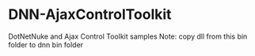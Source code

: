# DNN-AjaxControlToolkit
DotNetNuke and Ajax Control Toolkit samples
Note: copy dll from this bin folder to dnn bin folder
